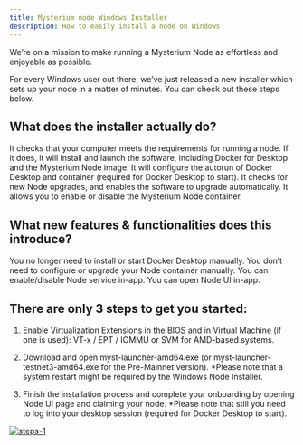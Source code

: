 ```yaml
---
title: Mysterium node Windows Installer
description: How to easily install a node on Windows
---
```



We’re on a mission to make running a Mysterium Node as effortless and enjoyable as possible. 

For every Windows user out there, we’ve just released a new installer which sets up your node in a matter of minutes. You can check out these steps below. 

## What does the installer actually do?

It checks that your computer meets the requirements for running a node.
If it does, it will install and launch the software, including Docker for Desktop and the Mysterium Node image.
It will configure the autorun of Docker Desktop and container (required for Docker Desktop to start).
It checks for new Node upgrades, and enables the software to upgrade automatically.
It allows you to enable or disable the Mysterium Node container.


## What new features & functionalities does this introduce? 

You no longer need to install or start Docker Desktop manually.
You don’t need to configure or upgrade your Node container manually.
You can enable/disable Node service in-app.
You can open Node UI in-app.


## There are only 3 steps to get you started:
 

1. Enable Virtualization Extensions in the BIOS and in Virtual Machine (if one is used): VT-x / EPT / IOMMU or SVM for AMD-based systems.

2. Download and open myst-launcher-amd64.exe (or myst-launcher-testnet3-amd64.exe for the Pre-Mainnet version). *Please note that a system restart might be required by the Windows Node Installer.

3. Finish the installation process and complete your onboarding by opening Node UI page and claiming your node. *Please note that still you need to log into your desktop session (required for Docker Desktop to start).

<a href="https://ibb.co/wQmgtkQ"><img src="https://i.ibb.co/hdz906d/steps-1.jpg" alt="steps-1" border="0"></a><br />
